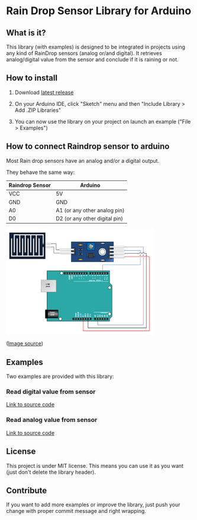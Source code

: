 # Rain Drop Sensor Library for Arduino

## What is it?

This library (with examples) is designed to be integrated in projects using any kind of RainDrop sensors (analog or/and digital).
It retrieves analog/digital value from the sensor and conclude if it is raining or not.


## How to install

1) Download <a target="_blank" href="https://github.com/QuentinCG/Arduino-Rain-Drop-Sensor-Library/releases/download/1.0.0/RainDropSensor_v1_0_0.zip">latest release</a>

2) On your Arduino IDE, click "Sketch" menu and then "Include Library > Add .ZIP Libraries"

3) You can now use the library on your project on launch an example ("File > Examples")


## How to connect Raindrop sensor to arduino

Most Rain drop sensors have an analog and/or a digital output.

They behave the same way:

Raindrop Sensor  | Arduino
-------- |  --------
VCC      | 5V
GND      | GND
A0       | A1 (or any other analog pin)
D0       | D2 (or any other digital pin)

<img src="schematics.png" width="400">

(<a target="_blank" href="http://henrysbench.capnfatz.com/henrys-bench/arduino-sensors-and-input/arduino-rain-sensor-module-guide-and-tutorial/">Image source</a>)


## Examples

Two examples are provided with this library:

### Read digital value from sensor
<a target="_blank" href="https://github.com/QuentinCG/Arduino-Rain-Drop-Sensor-Library/blob/master/RainDropSensor/examples/DigitalRainDrop/DigitalRainDrop.ino">Link to source code</a>

### Read analog value from sensor
<a target="_blank" href="https://github.com/QuentinCG/Arduino-Rain-Drop-Sensor-Library/blob/master/RainDropSensor/examples/AnalogRainDrop/AnalogRainDrop.ino">Link to source code</a>


## License

This project is under MIT license. This means you can use it as you want (just don't delete the library header).


## Contribute

If you want to add more examples or improve the library, just push your change with proper commit message and right wrapping.